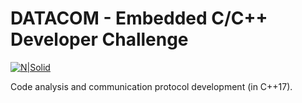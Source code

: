 # DATACOM - Embedded C/C++ Developer Challenge

[![N|Solid](https://www.datacom.com.br/assets/site/images/main-logo.png)](https://lds.inf.br/)

Code analysis and communication protocol development (in C++17).